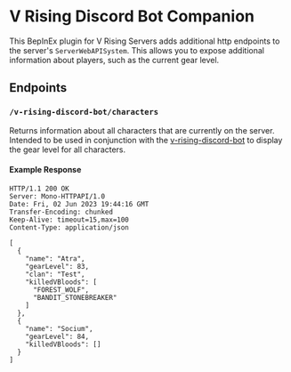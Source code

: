 ﻿# V Rising Discord Bot Companion

This BepInEx plugin for V Rising Servers adds additional http endpoints to the server's `ServerWebAPISystem`. This
allows you to expose additional information about players, such as the current gear level.

## Endpoints

### `/v-rising-discord-bot/characters`

Returns information about all characters that are currently on the server. Intended to be used in conjunction
with the [v-rising-discord-bot](https://github.com/DarkAtra/v-rising-discord-bot) to display the gear level for all
characters.

#### Example Response

```http
HTTP/1.1 200 OK
Server: Mono-HTTPAPI/1.0
Date: Fri, 02 Jun 2023 19:44:16 GMT
Transfer-Encoding: chunked
Keep-Alive: timeout=15,max=100
Content-Type: application/json

[
  {
    "name": "Atra",
    "gearLevel": 83,
    "clan": "Test",
    "killedVBloods": [
      "FOREST_WOLF",
      "BANDIT_STONEBREAKER"
    ]
  },
  {
    "name": "Socium",
    "gearLevel": 84,
    "killedVBloods": []
  }
]
```
